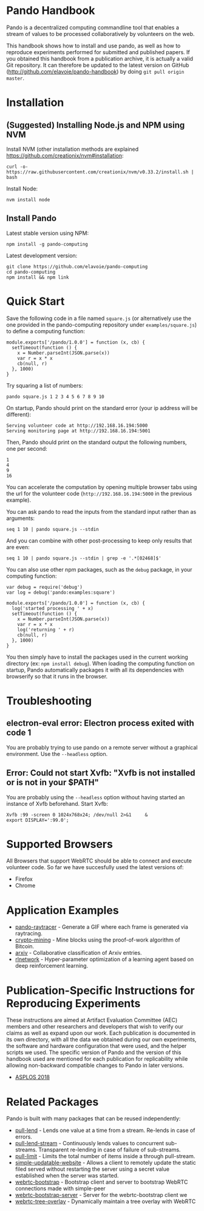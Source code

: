# Pando Handbook

Pando is a decentralized computing commandline tool that enables a stream of values to be processed collaboratively by volunteers on the web.

This handbook shows how to install and use pando, as well as how to reproduce experiments performed for submitted and published papers. If you obtained this handbook from a publication archive, it is actually a valid Git repository. It can therefore be updated to the latest version on GitHub (http://github.com/elavoie/pando-handbook) by doing `git pull origin master`.

# Installation

## (Suggested) Installing Node.js and NPM using NVM

Install NVM (other installation methods are explained https://github.com/creationix/nvm#installation:

    curl -o- https://raw.githubusercontent.com/creationix/nvm/v0.33.2/install.sh | bash
   
Install Node:

    nvm install node
    
## Install Pando

Latest stable version using NPM:

    npm install -g pando-computing
    
Latest development version:

    git clone https://github.com/elavoie/pando-computing
    cd pando-computing
    npm install && npm link

# Quick Start
   
Save the following code in a file named `square.js` (or alternatively use the one provided in the pando-computing repository under `examples/square.js`) to define a computing function:

    module.exports['/pando/1.0.0'] = function (x, cb) {
      setTimeout(function () {
        x = Number.parseInt(JSON.parse(x))
        var r = x * x
        cb(null, r)
      }, 1000)
    }

Try squaring a list of numbers:

    pando square.js 1 2 3 4 5 6 7 8 9 10

On startup, Pando should print on the standard error (your ip address will be different):

    Serving volunteer code at http://192.168.16.194:5000
    Serving monitoring page at http://192.168.16.194:5001
    
Then, Pando should print on the standard output the following numbers, one per second:

    1
    4
    9
    16
    
You can accelerate the computation by opening multiple browser tabs using the url for the volunteer code (`http://192.168.16.194:5000` in the previous example).

You can ask pando to read the inputs from the standard input rather than as arguments:

    seq 1 10 | pando square.js --stdin

And you can combine with other post-processing to keep only results that are even:

    seq 1 10 | pando square.js --stdin | grep -e '.*[02468]$'
    

You can also use other npm packages, such as the `debug` package, in your computing function:

    var debug = require('debug')
    var log = debug('pando:examples:square')

    module.exports['/pando/1.0.0'] = function (x, cb) {
      log('started processing ' + x)
      setTimeout(function () {
        x = Number.parseInt(JSON.parse(x))
        var r = x * x
        log('returning ' + r)
        cb(null, r)
      }, 1000)
    }

You then simply have to install the packages used in the current working directory (ex: `npm install debug`). When loading the computing function on startup, Pando automatically packages it with all its dependencies with browserify so that it runs in the browser.

# Troubleshooting

## electron-eval error: Electron process exited with code 1

You are probably trying to use pando on a remote server without a graphical environment. Use the `--headless` option.

## Error: Could not start Xvfb: "Xvfb is not installed or is not in your $PATH"

You are probably using the `--headless` option without having started an instance of Xvfb beforehand. Start Xvfb:

    Xvfb :99 -screen 0 1024x768x24; /dev/null 2>&1     &
    export DISPLAY=':99.0';

# Supported Browsers

All Browsers that support WebRTC should be able to connect and execute volunteer code. So far we have succesfully used the latest versions of:

* Firefox
* Chrome

# Application Examples

* [pando-raytracer](./examples/raytracer) - Generate a GIF where each frame is generated via raytracing.
* [crypto-mining](./examples/crypto-mining) - Mine blocks using the proof-of-work algorithm of Bitcoin.
* [arxiv](./examples/arxiv) - Collaborative classification of Arxiv entries.
* [rlnetwork](./examples/rlnetwork) - Hyper-parameter optimization of a learning agent based on deep reinforcement learning.

# Publication-Specific Instructions for Reproducing Experiments

These instructions are aimed at Artifact Evaluation Committee (AEC) members and other researchers and developers that wish to verify our claims as well as expand upon our work. Each publication is documented in its own directory, with all the data we obtained during our own experiments, the software and hardware configuration that were used, and the helper scripts we used. The specific version of Pando and the version of this handbook used are mentioned for each publication for replicability while allowing non-backward compatible changes to Pando in later versions.

* [ASPLOS 2018](./asplos-2018)


# Related Packages

Pando is built with many packages that can be reused independently:

* [pull-lend](https://www.npmjs.com/package/pull-lend) - Lends one value at a time from a stream. Re-lends in case of errors.
* [pull-lend-stream](https://www.npmjs.com/package/pull-lend-stream) - Continuously lends values to concurrent sub-streams. Transparent re-lending in case of failure of sub-streams.
* [pull-limit](https://www.npmjs.com/package/pull-limit) - Limits the total number of items inside a through pull-stream.
* [simple-updatable-website](https://www.npmjs.com/package/simple-updatable-website) - Allows a client to remotely update the static filed served without restarting the server using a secret value established when the server was started.
* [webrtc-bootstrap](https://www.npmjs.com/package/webrtc-bootstrap) - Bootstrap client and server to bootstrap WebRTC connections made with simple-peer
* [webrtc-bootstrap-server](https://www.npmjs.com/package/webrtc-bootstrap-server) - Server for the webrtc-bootstrap client
we
* [webrtc-tree-overlay](https://www.npmjs.com/package/webrtc-tree-overlay) - Dynamically maintain a tree overlay with WebRTC



